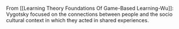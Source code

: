 From [[Learning Theory Foundations Of Game-Based Learning-Wu]]: Vygotsky focused on the connections between people and the socio cultural context in which they acted in shared experiences.
